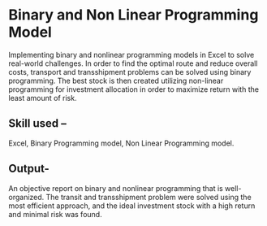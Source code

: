 # Binary and Non Linear Programming Model

Implementing binary and nonlinear programming models in Excel to solve real-world challenges. In order to find the optimal route and reduce overall costs, transport and transshipment problems can be solved using binary programming. The best stock is then created utilizing non-linear programming for investment allocation in order to maximize return with the least amount of risk.

## Skill used – 

Excel, Binary Programming model, Non Linear Programming model.

## Output-

An objective report on binary and nonlinear programming that is well-organized. The transit and transshipment problem were solved using the most efficient approach, and the ideal investment stock with a high return and minimal risk was found.

